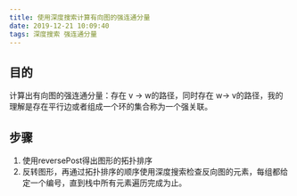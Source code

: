 ```yaml
---
title: 使用深度搜索计算有向图的强连通分量
date: 2019-12-21 10:09:40
tags: 深度搜索 强连通分量
---
```


## 目的

计算出有向图的强连通分量：存在 v -> w的路径，同时存在 w-> v的路径，我的理解是存在平行边或者组成一个环的集合称为一个强关联。

## 步骤

1. 使用reversePost得出图形的拓扑排序
2. 反转图形，再通过拓扑排序的顺序使用深度搜索检查反向图的元素，每组都给定一个编号，直到栈中所有元素遍历完成为止。